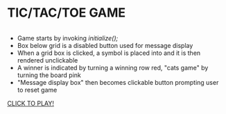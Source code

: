 # TIC/TAC/TOE GAME

<img scr="https://i.pinimg.com/originals/81/bb/b2/81bbb2b5759c4fd98b04f467f26d4e4b.png">

- Game starts by invoking *initialize();*  
- Box below grid is a disabled button used for message display
- When a grid box is clicked, a symbol is placed into and it is then rendered unclickable  
- A winner is indicated by turning a winning row red, "cats game" by turning the board pink  
- "Message display box" then becomes clickable button prompting user to reset game

<a href="https://h-b8.github.io/tic-tac-toe-game/">CLICK TO PLAY!</a>

